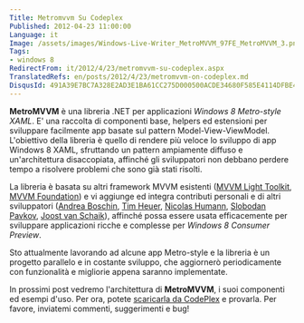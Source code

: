 ```yaml
---
Title: Metromvvm Su Codeplex
Published: 2012-04-23 11:00:00
Language: it
Image: /assets/images/Windows-Live-Writer_MetroMVVM_97FE_MetroMVVM_3.png
Tags:
- windows 8
RedirectFrom: it/2012/4/23/metromvvm-su-codeplex.aspx
TranslatedRefs: en/posts/2012/4/23/metromvvm-on-codeplex.md
DisqusId: 491A39E7BC7A328E2AD3E1BA61CC275D000500ACDE34680F585E4114DFBE46B5
---
```

**MetroMVVM** è una libreria .NET per applicazioni *Windows 8 Metro-style XAML*. E' una raccolta di componenti base, helpers ed estensioni per sviluppare facilmente app basate sul pattern Model-View-ViewModel. L'obiettivo della libreria è quello di rendere più veloce lo sviluppo di app Windows 8 XAML, sfruttando un pattern ampiamente diffuso e un'architettura disaccopiata, affinché gli sviluppatori non debbano perdere tempo a risolvere problemi che sono già stati risolti.

La libreria è basata su altri framework MVVM esistenti (<a href="http://mvvmlight.codeplex.com" target="_blank">MVVM Light Toolkit</a>, <a href="http://mvvmfoundation.codeplex.com" target="_blank">MVVM Foundation</a>) e vi aggiunge ed integra contributi personali e di altri sviluppatori (<a href="http://www.xamlplayground.org" target="_blank">Andrea Boschin</a>, <a href="http://timheuer.com/blog" target="_blank">Tim Heuer</a>, <a href="http://blog.humann.info/" target="_blank">Nicolas Humann</a>, <a href="http://blog.roboblob.com" target="_blank">Slobodan Pavkov</a>, <a href="http://dotnetbyexample.blogspot.com" target="_blank">Joost van Schaik</a>), affinché possa essere usata efficacemente per sviluppare applicazioni ricche e complesse per *Windows 8 Consumer Preview*.

Sto attualmente lavorando ad alcune app Metro-style e la libreria è un progetto parallelo e in costante sviluppo, che aggiornerò periodicamente con funzionalità e migliorie appena saranno implementate.

In prossimi post vedremo l'architettura di **MetroMVVM**, i suoi componenti ed esempi d'uso. Per ora, potete <a href="http://metromvvm.codeplex.com" target="_blank">scaricarla da CodePlex</a> e provarla. Per favore, inviatemi commenti, suggerimenti e bug!
